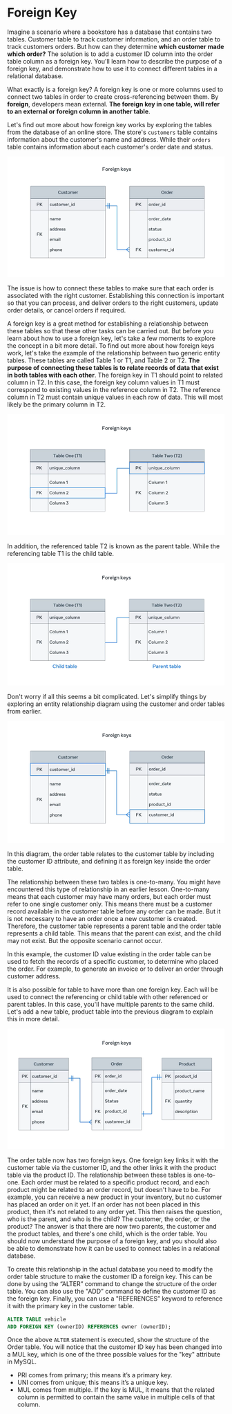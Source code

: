 # Foreign Key

Imagine a scenario where a bookstore has a database that contains two tables. Customer table to track customer information, and an order table to track customers orders. But how can they determine **which customer made which order?** The solution is to add a customer ID column into the order table column as a foreign key. You'll learn how to describe the purpose of a foreign key, and demonstrate how to use it to connect different tables in a relational database.

What exactly is a foreign key? A foreign key is one or more columns used to connect two tables in order to create cross-referencing between them. By **foreign**, developers mean external. **The foreign key in one table, will refer to an external or foreign column in another table**.

Let's find out more about how foreign key works by exploring the tables from the database of an online store. The store's `customers` table contains information about the customer's name and address. While their `orders` table contains information about each customer's order date and status.

<img alt="image" src="img_001.png" width="100%" height="50%"/>

The issue is how to connect these tables to make sure that each order is associated with the right customer. Establishing this connection is important so that you can process, and deliver orders to the right customers, update order details, or cancel orders if required.

A foreign key is a great method for establishing a relationship between these tables so that these other tasks can be carried out. But before you learn about how to use a foreign key, let's take a few moments to explore the concept in a bit more detail. To find out more about how foreign keys work, let's take the example of the relationship between two generic entity tables. These tables are called Table 1 or T1, and Table 2 or T2. **The purpose of connecting these tables is to relate records of data that exist in both tables with each other**. The foreign key in T1 should point to related column in T2. In this case, the foreign key column values in T1 must correspond to existing values in the reference column in T2. The reference column in T2 must contain unique values in each row of data. This will most likely be the primary column in T2.

<img alt="image" src="img_002.png" width="100%" height="50%"/>

In addition, the referenced table T2 is known as the parent table. While the referencing table T1 is the child table.

<img alt="image" src="img_003.png" width="100%" height="50%"/>

Don't worry if all this seems a bit complicated. Let's simplify things by exploring an entity relationship diagram using the customer and order tables from earlier.

<img alt="image" src="img_004.png" width="100%" height="50%"/>

In this diagram, the order table relates to the customer table by including the customer ID attribute, and defining it as foreign key inside the order table.

The relationship between these two tables is one-to-many. You might have encountered this type of relationship in an earlier lesson. One-to-many means that each customer may have many orders, but each order must refer to one single customer only. This means there must be a customer record available in the customer table before any order can be made. But it is not necessary to have an order once a new customer is created. Therefore, the customer table represents a parent table and the order table represents a child table. This means that the parent can exist, and the child may not exist. But the opposite scenario cannot occur.

In this example, the customer ID value existing in the order table can be used to fetch the records of a specific customer, to determine who placed the order. For example, to generate an invoice or to deliver an order through customer address.

It is also possible for table to have more than one foreign key. Each will be used to connect the referencing or child table with other referenced or parent tables. In this case, you'll have multiple parents to the same child. Let's add a new table, product table into the previous diagram to explain this in more detail.

<img alt="image" src="img_005.png" width="100%" height="50%"/>

The order table now has two foreign keys. One foreign key links it with the customer table via the customer ID, and the other links it with the product table via the product ID. The relationship between these tables is one-to-one. Each order must be related to a specific product record, and each product might be related to an order record, but doesn't have to be. For example, you can receive a new product in your inventory, but no customer has placed an order on it yet. If an order has not been placed in this product, then it's not related to any order yet. This then raises the question, who is the parent, and who is the child? The customer, the order, or the product? The answer is that there are now two parents, the customer and the product tables, and there's one child, which is the order table. You should now understand the purpose of a foreign key, and you should also be able to demonstrate how it can be used to connect tables in a relational database.

To create this relationship in the actual database you need to modify the order table structure to make the customer ID a foreign key. This can be done by using the “ALTER” command to change the structure of the order table. You can also use the "ADD” command to define the customer ID as the foreign key. Finally, you can use a "REFERENCES” keyword to reference it with the primary key in the customer table. 


```sql
ALTER TABLE vehicle
ADD FOREIGN KEY (ownerID) REFERENCES owner (ownerID);

```

Once the above `ALTER` statement is executed, show the structure of the Order table. You will notice that the customer ID key has been changed into a MUL key, which is one of the three possible values for the "key" attribute in MySQL.

   + PRI comes from primary; this means it’s a primary key. 
   + UNI comes from unique; this means it’s a unique key. 
   + MUL comes from multiple. If the key is MUL, it means that the related column is permitted to contain the same value in multiple cells of that column.
